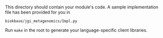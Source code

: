 This directory should contain your module's code.
A sample implementation file has been provided for you in

```biokbase/jgi_metagenomics/Impl.py```

Run `make` in the root to generate your language-specific client libraries.
